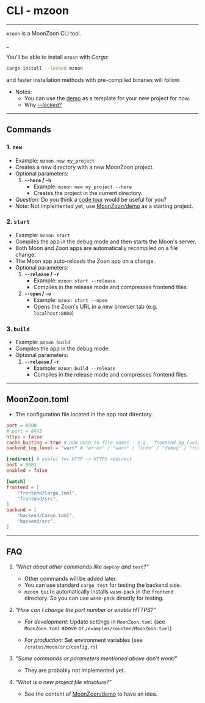 # CLI - mzoon
---

`mzoon` is a MoonZoon CLI tool.

_

You'll be able to install `mzoon` with _Cargo_: 
```sh
cargo install --locked mzoon
```

and faster installation methods with pre-compiled binaries will follow.

- Notes:
   - You can use the [demo](https://github.com/MoonZoon/demo) as a template for your new project for now.
   - Why [_--locked_?](https://github.com/rust-lang/cargo/issues/7169)

---

## Commands

### 1. `new`

- Example: `mzoon new my_project` 
- Creates a new directory with a new MoonZoon project.
- Optional parameters:
   1. **`--here` / `-h`**
      - Example: `mzoon new my_project --here`
      - Creates the project in the current directory.
- _Question:_ Do you think a [code tour](https://github.com/microsoft/codetour) would be useful for you?
- _Note:_ Not implemented yet, use [MoonZoon/demo](https://github.com/MoonZoon/demo) as a starting project.

### 2. `start`

- Example: `mzoon start`
- Compiles the app in the debug mode and then starts the Moon's server.
- Both Moon and Zoon apps are automatically recompiled on a file change.
- The Moon app auto-reloads the Zoon app on a change.
- Optional parameters:
   1. **`--release` / `-r`**
      - Example: `mzoon start --release`
      - Compiles in the release mode and compresses frontend files.
   1. **`--open` / `-o`**
      - Example: `mzoon start --open`
      - Opens the Zoon's URL in a new browser tab (e.g. `localhost:8080`)

### 3. `build`

- Example: `mzoon build`
- Compiles the app in the debug mode.
- Optional parameters:
   1. **`--release` / `-r`**
      - Example: `mzoon build --release`
      - Compiles in the release mode and compresses frontend files.
---

## MoonZoon.toml

- The configuration file located in the app root directory.

```toml
port = 8080
# port = 8443
https = false
cache_busting = true # add UUID to file names - e.g. `frontend_bg_[uuid].wasm`
backend_log_level = "warn" # "error" / "warn" / "info" / "debug" / "trace"

[redirect] # useful for HTTP -> HTTPS redirect
port = 8081
enabled = false

[watch]
frontend = [
    "frontend/Cargo.toml",
    "frontend/src",
]
backend = [
    "backend/Cargo.toml",
    "backend/src",
]
```

---

## FAQ
1. _"What about other commands like `deploy` and `test`?"_
   - Other commands will be added later.
   - You can use standard `cargo test` for testing the backend side.
   - `mzoon build` automatically installs `wasm-pack` in the `frontend` directory. So you can use `wasm-pack` directly for testing.

1. _"How can I change the port number or enable HTTPS?"_

   - _For development_: Update settings in `MoonZoon.toml` (see `MoonZoon.toml` above or `/examples/counter/MoonZoon.toml`)

   - _For production_: Set environment variables (see `/crates/moon/src/config.rs`)

1. _"Some commands or parameters mentioned above don't work!"_
   - They are probably not implemented yet.

1. _"What is a new project file structure?"_
   - See the content of [MoonZoon/demo](https://github.com/MoonZoon/demo) to have an idea.

